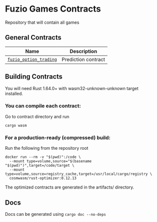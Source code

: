 # Fuzio Games Contracts

Repository that will contain all games

## General Contracts

| Name                                   | Description             |
| -------------------------------------- | ----------------------- |
| [`fuzio_option_trading`](contracts/fuzio_option_trading)   | Prediction contract |

## Building Contracts

You will need Rust 1.64.0+ with wasm32-unknown-unknown target installed.

### You can compile each contract:

Go to contract directory and run

```
cargo wasm
```

### For a production-ready (compressed) build:

Run the following from the repository root

```
docker run --rm -v "$(pwd)":/code \
  --mount type=volume,source="$(basename "$(pwd)")",target=/code/target \
  --mount type=volume,source=registry_cache,target=/usr/local/cargo/registry \
  cosmwasm/rust-optimizer:0.12.13
```

The optimized contracts are generated in the artifacts/ directory.

## Docs

Docs can be generated using `cargo doc --no-deps`

